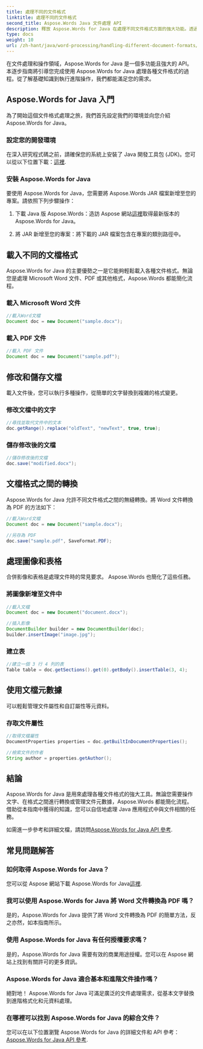 ```yaml
---
title: 處理不同的文件格式
linktitle: 處理不同的文件格式
second_title: Aspose.Words Java 文件處理 API
description: 釋放 Aspose.Words for Java 在處理不同文件格式方面的強大功能。透過實際範例學習文字編輯、轉換等。
type: docs
weight: 10
url: /zh-hant/java/word-processing/handling-different-document-formats/
---
```


在文件處理和操作領域，Aspose.Words for Java 是一個多功能且強大的 API。本逐步指南將引導您完成使用 Aspose.Words for Java 處理各種文件格式的過程。從了解基礎知識到執行進階操作，我們都能滿足您的需求。

## Aspose.Words for Java 入門

為了開始這個文件格式處理之旅，我們首先設定我們的環境並向您介紹 Aspose.Words for Java。

### 設定您的開發環境

在深入研究程式碼之前，請確保您的系統上安裝了 Java 開發工具包 (JDK)。您可以從以下位置下載：[這裡](https://www.oracle.com/java/technologies/javase-downloads.html).

### 安裝 Aspose.Words for Java

要使用 Aspose.Words for Java，您需要將 Aspose.Words JAR 檔案新增至您的專案。請依照下列步驟操作：

1. 下載 Java 版 Aspose.Words：造訪 Aspose 網站[這裡](https://releases.aspose.com/words/java/)取得最新版本的 Aspose.Words for Java。

2. 將 JAR 新增至您的專案：將下載的 JAR 檔案包含在專案的類別路徑中。

## 載入不同的文檔格式

Aspose.Words for Java 的主要優勢之一是它能夠輕鬆載入各種文件格式。無論您是處理 Microsoft Word 文件、PDF 或其他格式，Aspose.Words 都能簡化流程。

### 載入 Microsoft Word 文件

```java
//載入Word文檔
Document doc = new Document("sample.docx");
```

### 載入 PDF 文件

```java
//載入 PDF 文件
Document doc = new Document("sample.pdf");
```

## 修改和儲存文檔

載入文件後，您可以執行多種操作，從簡單的文字替換到複雜的格式變更。

### 修改文檔中的文字

```java
//尋找並取代文件中的文本
doc.getRange().replace("oldText", "newText", true, true);
```

### 儲存修改後的文檔

```java
//儲存修改後的文檔
doc.save("modified.docx");
```

## 文檔格式之間的轉換

Aspose.Words for Java 允許不同文件格式之間的無縫轉換。將 Word 文件轉換為 PDF 的方法如下：

```java
//載入Word文檔
Document doc = new Document("sample.docx");

//另存為 PDF
doc.save("sample.pdf", SaveFormat.PDF);
```

## 處理圖像和表格

合併影像和表格是處理文件時的常見要求。 Aspose.Words 也簡化了這些任務。

### 將圖像新增至文件中

```java
//載入文檔
Document doc = new Document("document.docx");

//插入影像
DocumentBuilder builder = new DocumentBuilder(doc);
builder.insertImage("image.jpg");
```

### 建立表

```java
//建立一個 3 行 4 列的表
Table table = doc.getSections().get(0).getBody().insertTable(3, 4);
```

## 使用文檔元數據

可以輕鬆管理文件屬性和自訂屬性等元資料。

### 存取文件屬性

```java
//取得文檔屬性
DocumentProperties properties = doc.getBuiltInDocumentProperties();

//檢索文件的作者
String author = properties.getAuthor();
```

## 結論

Aspose.Words for Java 是用來處理各種文件格式的強大工具。無論您需要操作文字、在格式之間進行轉換或管理文件元數據，Aspose.Words 都能簡化流程。借助從本指南中獲得的知識，您可以自信地處理 Java 應用程式中與文件相關的任務。

如需進一步參考和詳細文檔，請訪問[Aspose.Words for Java API 參考](https://reference.aspose.com/words/java/).

## 常見問題解答

### 如何取得 Aspose.Words for Java？

您可以從 Aspose 網站下載 Aspose.Words for Java[這裡](https://releases.aspose.com/words/java/).

### 我可以使用 Aspose.Words for Java 將 Word 文件轉換為 PDF 嗎？

是的，Aspose.Words for Java 提供了將 Word 文件轉換為 PDF 的簡單方法，反之亦然，如本指南所示。

### 使用 Aspose.Words for Java 有任何授權要求嗎？

是的，Aspose.Words for Java 需要有效的商業用途授權。您可以在 Aspose 網站上找到有關許可的更多資訊。

### Aspose.Words for Java 適合基本和進階文件操作嗎？

絕對地！ Aspose.Words for Java 可滿足廣泛的文件處理需求，從基本文字替換到進階格式化和元資料處理。

### 在哪裡可以找到 Aspose.Words for Java 的綜合文件？

您可以在以下位置瀏覽 Aspose.Words for Java 的詳細文件和 API 參考：[Aspose.Words for Java API 參考](https://reference.aspose.com/words/java/).
